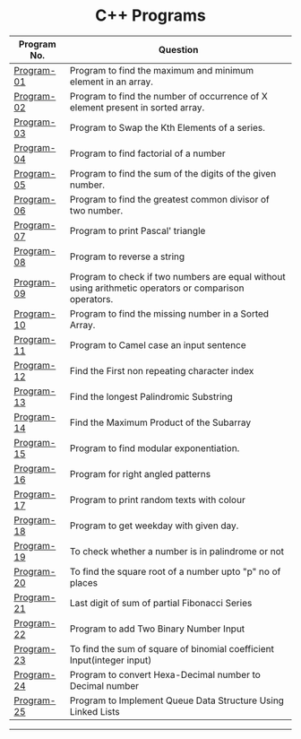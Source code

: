 <div align="center">
  
  # C++ Programs
  
| Program No.| Question |
| ------- | ------ |
| [Program-01](https://github.com/swaaz/basicprograms/blob/814a1e60ae23d81158d8174666f23c9b7419e15e/C++/Program-01/Program.cpp) | Program to find the maximum and minimum element in an array.  |
| [Program-02](https://github.com/swaaz/basicprograms/blob/814a1e60ae23d81158d8174666f23c9b7419e15e/C++/Program-2/number_of_occurrence.cpp) | Program to find the number of occurrence of X element present in sorted array.  |
| [Program-03](https://github.com/swaaz/basicprograms/blob/814a1e60ae23d81158d8174666f23c9b7419e15e/C++/Program-3/program.cpp) | Program to Swap the Kth Elements of a series. |
| [Program-04](https://github.com/swaaz/basicprograms/blob/814a1e60ae23d81158d8174666f23c9b7419e15e/C++/Program-4/program.cpp) | Program to find factorial of a number |
| [Program-05](https://github.com/swaaz/basicprograms/blob/814a1e60ae23d81158d8174666f23c9b7419e15e/C++/Program-5/program.cpp) | Program to find the sum of the digits of the given number. |
| [Program-06](https://github.com/swaaz/basicprograms/blob/814a1e60ae23d81158d8174666f23c9b7419e15e/C++/Program-6/program.cpp) | Program to find the greatest common divisor of two number. |
| [Program-07](https://github.com/swaaz/basicprograms/blob/814a1e60ae23d81158d8174666f23c9b7419e15e/C++/Program-7/program.cpp) | Program to print Pascal' triangle |
| [Program-08](https://github.com/swaaz/basicprograms/blob/814a1e60ae23d81158d8174666f23c9b7419e15e/C++/Program-8/program.cpp) | Program to reverse a string |
| [Program-09](https://github.com/swaaz/basicprograms/blob/814a1e60ae23d81158d8174666f23c9b7419e15e/C++/Program-9/program.cpp) | Program to check if two numbers are equal without using arithmetic operators or comparison operators.
| [Program-10](https://github.com/swaaz/basicprograms/blob/814a1e60ae23d81158d8174666f23c9b7419e15e/C++/Program-10/program.cpp) | Program to find the missing number in  a Sorted Array.
| [Program-11](https://github.com/swaaz/basicprograms/blob/814a1e60ae23d81158d8174666f23c9b7419e15e/C++/Program11/Program11.cpp) | Program to Camel case an input sentence |
| [Program-12](https://github.com/swaaz/basicprograms/blob/814a1e60ae23d81158d8174666f23c9b7419e15e/C++/Program-12/program.cpp) | Find the First non repeating character index
| [Program-13](https://github.com/swaaz/basicprograms/blob/814a1e60ae23d81158d8174666f23c9b7419e15e/C++/Program-13/program.cpp) | Find the longest Palindromic Substring |
| [Program-14](https://github.com/swaaz/basicprograms/blob/814a1e60ae23d81158d8174666f23c9b7419e15e/C++/Program-14/program.cpp) | Find the Maximum Product of the Subarray |
| [Program-15](https://github.com/swaaz/basicprograms/blob/814a1e60ae23d81158d8174666f23c9b7419e15e/C++/Program-15/program.cpp) | Program to find modular exponentiation. |
| [Program-16](https://github.com/swaaz/basicprograms/blob/814a1e60ae23d81158d8174666f23c9b7419e15e/C++/Program-16/rightangle.cpp) | Program for right angled patterns |
| [Program-17](https://github.com/swaaz/basicprograms/blob/814a1e60ae23d81158d8174666f23c9b7419e15e/C++/Program-17/randomcolorscreen.cpp) | Program to print random texts with colour |
| [Program-18](https://github.com/swaaz/basicprograms/blob/814a1e60ae23d81158d8174666f23c9b7419e15e/C++/Program-18/getWeekday.cpp) | Program to get weekday with given day. |
| [Program-19](https://github.com/swaaz/basicprograms/blob/814a1e60ae23d81158d8174666f23c9b7419e15e/C++/program-19/palindrome.cpp) | To check whether a number is in palindrome or not |
| [Program-20](https://github.com/swaaz/basicprograms/blob/814a1e60ae23d81158d8174666f23c9b7419e15e/C++/Program-20/program.cpp) |  To find the square root of a number upto "p" no of places |
| [Program-21](https://github.com/swaaz/basicprograms/blob/814a1e60ae23d81158d8174666f23c9b7419e15e/C++/Program-21/program.cpp) | Last digit of sum of partial Fibonacci Series |
| [Program-22](https://github.com/swaaz/basicprograms/blob/814a1e60ae23d81158d8174666f23c9b7419e15e/C++/Program%2022/adding_two_string.cpp) | Program to add Two Binary Number Input |
| [Program-23](https://github.com/swaaz/basicprograms/blob/814a1e60ae23d81158d8174666f23c9b7419e15e/C++/Program%2023/sum_of_square_of_binomial_coefficient.cpp) | To find the sum of square of binomial coefficient Input(integer input) |
| [Program-24](https://github.com/swaaz/basicprograms/blob/814a1e60ae23d81158d8174666f23c9b7419e15e/C++/Program_24/HexaDecimal-Decimal.cpp) | Program to convert Hexa-Decimal number to Decimal number 
| [Program-25](https://github.com/swaaz/basicprograms/blob/814a1e60ae23d81158d8174666f23c9b7419e15e/C++/Program_25/Queues_Using_Linked_Lists.cpp) | Program to Implement Queue Data Structure Using Linked Lists

</div>
<hr>
